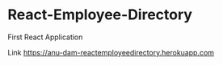 # React-Employee-Directory
First React Application

Link <https://anu-dam-reactemployeedirectory.herokuapp.com>
